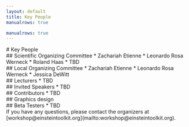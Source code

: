 ```yaml
---
layout: default
title: Key People
manualrows: true

manualrows: true
---
```


<div class="row fix">

<div class="col-sm-12" markdown="1">
# Key People
</div>

<div class="col-xs-6 col-sm-3" markdown="1">
## Scientific Organizing Committee
* Zachariah Etienne
* Leonardo Rosa Werneck
* Roland Haas
* TBD
</div>

<div class="col-xs-6 col-sm-3" markdown="1">
## Local  Organizing Committee
* Zachariah Etienne
* Leonardo Rosa Werneck
* Jessica DeWitt
</div>

<div class="col-xs-6 col-sm-3" markdown="1">
## Lecturers
* TBD
</div>

<div class="col-xs-6 col-sm-3" markdown="1">
## Invited Speakers
* TBD
</div>

<div class="col-xs-6 col-sm-3" markdown="1">
## Contributors
* TBD
</div>

<div class="col-xs-6 col-sm-3" markdown="1">
## Graphics design
<!--* Brittany Ball-->
</div>

<div class="col-xs-6 col-sm-3" markdown="1">
## Beta Testers
* TBD
</div>

</div> <!--row-->
<div class="row">

<div class="col-xs-12" markdown="1">
If you have any questions, please contact the organizers at
[workshop@einsteintoolkit.org](mailto:workshop@einsteintoolkit.org).
</div>

</div> <!--row-->
